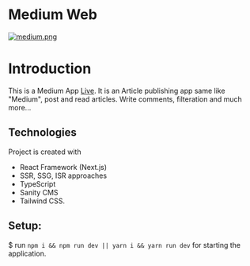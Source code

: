 # Medium Web

[![medium.png](https://i.postimg.cc/J7krYhRR/medium.png)](https://postimg.cc/pyPMpR9S)

# Introduction
This is a Medium App [Live](http://medium-nine.vercel.app/).
It is an Article publishing app same like "Medium", post and read articles. Write comments, filteration and much more...

## Technologies
Project is created with 
* React Framework (Next.js) 
* SSR, SSG, ISR approaches
* TypeScript
* Sanity CMS
* Tailwind CSS. 

## Setup:
$ run `npm i && npm run dev || yarn i && yarn run dev` for starting the application.
